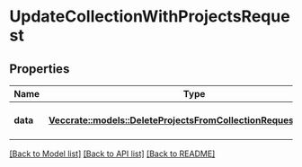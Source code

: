 # UpdateCollectionWithProjectsRequest

## Properties

Name | Type | Description | Notes
------------ | ------------- | ------------- | -------------
**data** | [**Vec<crate::models::DeleteProjectsFromCollectionRequestDataInner>**](DeleteProjectsFromCollectionRequest_data_inner.md) | IDs of items to add to a collection | 

[[Back to Model list]](../README.md#documentation-for-models) [[Back to API list]](../README.md#documentation-for-api-endpoints) [[Back to README]](../README.md)



